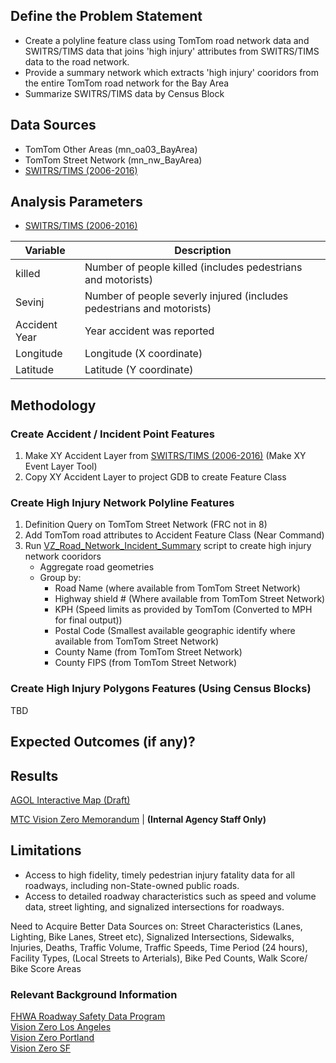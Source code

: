 ## Define the Problem Statement

- Create a polyline feature class using TomTom road network data and SWITRS/TIMS data that joins 'high injury' attributes from SWITRS/TIMS data to the road network. 
- Provide a summary network which extracts 'high injury' cooridors from the entire TomTom road network for the Bay Area
- Summarize SWITRS/TIMS data by Census Block 

## Data Sources

- TomTom Other Areas (mn_oa03_BayArea)
- TomTom Street Network (mn_nw_BayArea)
- [SWITRS/TIMS (2006-2016)](Data/Bay-Area-Accidents-2006-2016.csv) 

## Analysis Parameters

- [SWITRS/TIMS (2006-2016)](Data/Bay-Area-Accidents-2006-2016.csv) 

|Variable         |Description                                                          |
|-----------------|---------------------------------------------------------------------|
|killed           |Number of people killed (includes pedestrians and motorists)         |
|Sevinj           |Number of people severly injured (includes pedestrians and motorists)|
|Accident Year    |Year accident was reported                                           |
|Longitude        |Longitude (X coordinate)                                             |
|Latitude         |Latitude (Y coordinate)                                              |


## Methodology

### Create Accident / Incident Point Features 

1. Make XY Accident Layer from [SWITRS/TIMS (2006-2016)](Data/Bay-Area-Accidents-2006-2016.csv) (Make XY Event Layer Tool)
2. Copy XY Accident Layer to project GDB to create Feature Class 

### Create High Injury Network Polyline Features 
 
1. Definition Query on TomTom Street Network (FRC not in 8) 
2. Add TomTom road attributes to Accident Feature Class (Near Command)
3. Run [VZ_Road_Network_Incident_Summary](Scripts/VZ_Road_Network_Incident_Summary.sql) script to create high injury network cooridors
   - Aggregate road geometries 
   - Group by: 
      - Road Name (where available from TomTom Street Network)
      - Highway shield # (Where available from TomTom Street Network)
      - KPH (Speed limits as provided by TomTom (Converted to MPH for final output))
      - Postal Code (Smallest available geographic identify where available from TomTom Street Network)
      - County Name (from TomTom Street Network)
      - County FIPS (from TomTom Street Network) 

### Create High Injury Polygons Features (Using Census Blocks)

TBD

## Expected Outcomes (if any)?

## Results

[AGOL Interactive Map (Draft)](http://mtc.maps.arcgis.com/home/item.html?id=7c3180199f8949e2861285dc2437b838)

[MTC Vision Zero Memorandum](https://mtcdrive.box.com/v/visionzero-memo) | **(Internal Agency Staff Only)**


## Limitations
- Access to high fidelity, timely pedestrian injury fatality data for all roadways, including non-State-owned public roads.  
- Access to detailed roadway characteristics such as speed and volume data, street lighting, and signalized intersections for   roadways.  

Need to Acquire Better Data Sources on:
Street Characteristics (Lanes, Lighting, Bike Lanes, Street etc),
Signalized Intersections,
Sidewalks,
Injuries,
Deaths,
Traffic Volume,
Traffic Speeds,
Time Period (24 hours),
Facility Types, (Local Streets to Arterials),
Bike Ped Counts,
Walk Score/ Bike Score Areas

### Relevant Background Information

[FHWA Roadway Safety Data Program](https://safety.fhwa.dot.gov/rsdp/data_activities_state.aspx)  
[Vision Zero Los Angeles](http://visionzero.lacity.org)  
[Vision Zero Portland](https://pdx.maps.arcgis.com/apps/MapSeries/index.html?appid=47c2153a3fa84636bb63e25b451372d0)  
[Vision Zero SF](http://visionzerosf.org)  
